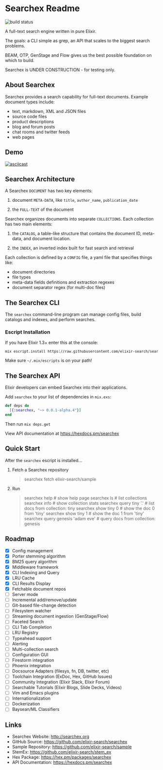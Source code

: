 # Searchex Readme

![build status](https://api.travis-ci.org/elixir-search/searchex.svg?branch=dev "Travis CI build status")

A full-text search engine written in pure Elixir.

The goals: a CLI simple as grep, an API that scales to the biggest search
problems. 

BEAM, OTP, GenStage and Flow gives us the best possible foundation on which to
build. 

Searchex is UNDER CONSTRUCTION - for testing only.

## About Searchex

Searchex provides a search capability for full-text documents.  Example
document types include:

- text, markdown, XML and JSON files
- source code files
- product descriptions
- blog and forum posts
- chat rooms and twitter feeds
- web pages

## Demo

[![asciicast](https://asciinema.org/a/55uva3cv4gkqequqv66jag844.png)](https://asciinema.org/a/55uva3cv4gkqequqv66jag844)

## Searchex Architecture

A Searchex `DOCUMENT` has two key elements:

1. document `META-DATA`, like `title`, `author_name`, `publication_date` 

2. the `FULL-TEXT` of the document 

Searchex organizes documents into separate `COLLECTIONS`.  Each collection has
two main elements:

1. the `CATALOG`, a table-like structure that contains the document ID,
meta-data, and document location.

2. the `INDEX`, an inverted index built for fast search and retrieval

Each collection is defined by a `CONFIG` file, a yaml file that specifies
things like:

- document directories
- file types
- meta-data fields definitions and extraction regexes
- document separator regex (for multi-doc files)

## The Searchex CLI

The `searchex` command-line program can manage config files, build catalogs and
indexes, and perform searches.

### Escript Installation

If you have Elixir 1.3+ enter this at the console:

<pre><sub>mix escript.install https://raw.githubusercontent.com/elixir-search/searchex/master/searchex</sub></pre>

Make sure `~/.mix/escripts` is on your path!

## The Searchex API

Elixir developers can embed Searchex into their applications.

Add `searchex` to your list of dependencies in `mix.exs`:

```elixir
def deps do
  [{:searchex, "~> 0.0.1-alpha.4"}]
end
```
Then run `mix deps.get`

View API documentation at https://hexdocs.pm/searchex

## Quick Start

After the `searchex` escript is installed...

1) Fetch a Searchex repository
 
    > searchex fetch elixir-search/sample

2) Run

    > searchex help                        # show help page
    > searchex ls                          # list collections
    > searchex info                        # show collection stats
    > searchex query tiny '.'              # list docs from collection: tiny
    > searchex show tiny 0                 # show the doc 0 from 'tiny'
    > searchex show tiny 1                 # show the doc 1 from 'tiny'
    > searchex query genesis 'adam eve'    # query docs from collection: genesis

## Roadmap

- [x] Config management 
- [x] Porter stemming algorithm
- [x] BM25 query algorithm
- [x] Middleware framework
- [x] CLI Indexing and Query
- [x] LRU Cache
- [x] CLI Results Display
- [x] Fetchable document repos
- [ ] Server mode
- [ ] Incremental add/remove/update
- [ ] Git-based file-change detection
- [ ] Filesystem watcher
- [ ] Streaming document ingestion (GenStage/Flow)
- [ ] Faceted Search
- [ ] CLI Tab Completion
- [ ] LRU Registry
- [ ] Typeahead support
- [ ] Alerting
- [ ] Multi-collection search
- [ ] Configuration GUI
- [ ] Firestorm integration
- [ ] Phoenix integration
- [ ] Docsource Adapters (filesys, fn, DB, twitter, etc)
- [ ] Toolchain Integration (ExDoc, Hex, GitHub Issues)
- [ ] Community Integration (Elixir Slack, Elixir Forum)
- [ ] Searchable Tutorials (Elixir Blogs, Slide Decks, Videos)
- [ ] Vim and Emacs plugins
- [ ] Internationalization
- [ ] Dockerization
- [ ] Baysean/ML Classifiers

## Links

- Searchex Website: <http://searchex.org>
- GitHub Source: <https://github.com/elixir-search/searchex> 
- Sample Repository: <https://github.com/elixir-search/sample>
- StemEx: <https://github.com/elixir-search/stem_ex>
- Hex Package: <https://hex.pm/packages/searchex>
- API Documentation: <https://hexdocs.pm/searchex>
